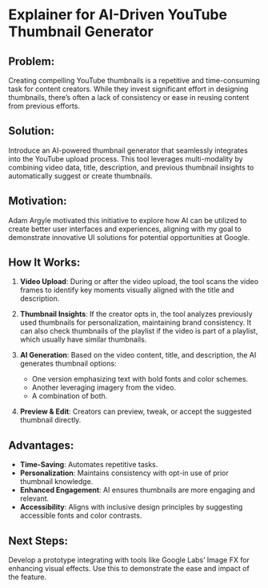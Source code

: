 # Explainer for AI-Driven YouTube Thumbnail Generator

## Problem:
Creating compelling YouTube thumbnails is a repetitive and time-consuming task for content creators. While they invest significant effort in designing thumbnails, there’s often a lack of consistency or ease in reusing content from previous efforts.

## Solution:
Introduce an AI-powered thumbnail generator that seamlessly integrates into the YouTube upload process. This tool leverages multi-modality by combining video data, title, description, and previous thumbnail insights to automatically suggest or create thumbnails.

## Motivation:
Adam Argyle motivated this initiative to explore how AI can be utilized to create better user interfaces and experiences, aligning with my goal to demonstrate innovative UI solutions for potential opportunities at Google.

## How It Works:

1. **Video Upload**: During or after the video upload, the tool scans the video frames to identify key moments visually aligned with the title and description.

2. **Thumbnail Insights**: If the creator opts in, the tool analyzes previously used thumbnails for personalization, maintaining brand consistency. It can also check thumbnails of the playlist if the video is part of a playlist, which usually have similar thumbnails.

3. **AI Generation**: Based on the video content, title, and description, the AI generates thumbnail options:
   - One version emphasizing text with bold fonts and color schemes.
   - Another leveraging imagery from the video.
   - A combination of both.

4. **Preview & Edit**: Creators can preview, tweak, or accept the suggested thumbnail directly.

## Advantages:

- **Time-Saving**: Automates repetitive tasks.
- **Personalization**: Maintains consistency with opt-in use of prior thumbnail knowledge.
- **Enhanced Engagement**: AI ensures thumbnails are more engaging and relevant.
- **Accessibility**: Aligns with inclusive design principles by suggesting accessible fonts and color contrasts.

## Next Steps:
Develop a prototype integrating with tools like Google Labs’ Image FX for enhancing visual effects. Use this to demonstrate the ease and impact of the feature.
